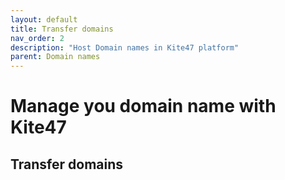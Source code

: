 ```yaml
---
layout: default
title: Transfer domains
nav_order: 2
description: "Host Domain names in Kite47 platform"
parent: Domain names
---
```


# Manage you domain name with Kite47

## Transfer domains
